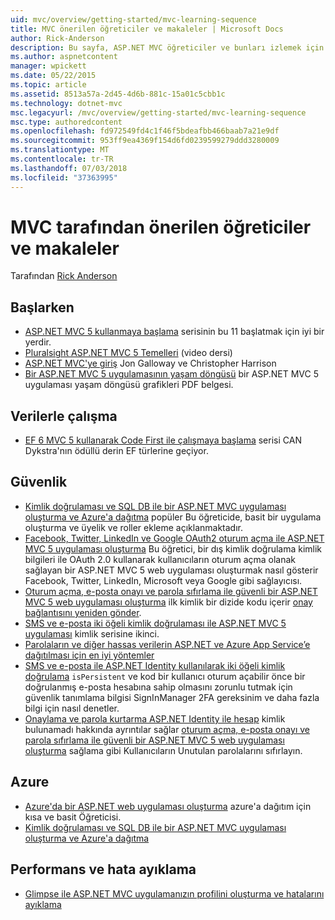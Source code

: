 ```yaml
---
uid: mvc/overview/getting-started/mvc-learning-sequence
title: MVC önerilen öğreticiler ve makaleler | Microsoft Docs
author: Rick-Anderson
description: Bu sayfa, ASP.NET MVC öğreticiler ve bunları izlemek için önerilen bir dizisi bağlantılar içerir.
ms.author: aspnetcontent
manager: wpickett
ms.date: 05/22/2015
ms.topic: article
ms.assetid: 8513a57a-2d45-4d6b-881c-15a01c5cbb1c
ms.technology: dotnet-mvc
msc.legacyurl: /mvc/overview/getting-started/mvc-learning-sequence
msc.type: authoredcontent
ms.openlocfilehash: fd972549fd4c1f46f5bdeafbb466baab7a21e9df
ms.sourcegitcommit: 953ff9ea4369f154d6fd0239599279ddd3280009
ms.translationtype: MT
ms.contentlocale: tr-TR
ms.lasthandoff: 07/03/2018
ms.locfileid: "37363995"
---
```

<a name="mvc-recommended-tutorials-and-articles"></a>MVC tarafından önerilen öğreticiler ve makaleler
====================
Tarafından [Rick Anderson](https://github.com/Rick-Anderson)

<a id="pwd"></a>
## <a name="getting-started"></a>Başlarken

- [ASP.NET MVC 5 kullanmaya başlama](introduction/getting-started.md) serisinin bu 11 başlatmak için iyi bir yerdir.
- [Pluralsight ASP.NET MVC 5 Temelleri](https://pluralsight.com/training/Player?author=scott-allen&amp;name=aspdotnet-mvc5-fundamentals-m1-introduction&amp;mode=live&amp;clip=0&amp;course=aspdotnet-mvc5-fundamentals) (video dersi)
- [ASP.NET MVC'ye giriş](https://www.microsoftvirtualacademy.com/training-courses/introduction-to-asp-net-mvc) Jon Galloway ve Christopher Harrison
- [Bir ASP.NET MVC 5 uygulamasının yaşam döngüsü](lifecycle-of-an-aspnet-mvc-5-application.md) bir ASP.NET MVC 5 uygulaması yaşam döngüsü grafikleri PDF belgesi.

<a id="con"></a>
## <a name="working-with-data"></a>Verilerle çalışma

- [EF 6 MVC 5 kullanarak Code First ile çalışmaya başlama](getting-started-with-ef-using-mvc/creating-an-entity-framework-data-model-for-an-asp-net-mvc-application.md) serisi CAN Dykstra'nın ödüllü derin EF türlerine geçiyor.

<a id="wj"></a>
## <a name="security"></a>Güvenlik

- [Kimlik doğrulaması ve SQL DB ile bir ASP.NET MVC uygulaması oluşturma ve Azure'a dağıtma](https://azure.microsoft.com/documentation/articles/web-sites-dotnet-deploy-aspnet-mvc-app-membership-oauth-sql-database/) popüler Bu öğreticide, basit bir uygulama oluşturma ve üyelik ve roller ekleme açıklanmaktadır.
- [Facebook, Twitter, LinkedIn ve Google OAuth2 oturum açma ile ASP.NET MVC 5 uygulaması oluşturma](../security/create-an-aspnet-mvc-5-app-with-facebook-and-google-oauth2-and-openid-sign-on.md) Bu öğretici, bir dış kimlik doğrulama kimlik bilgileri ile OAuth 2.0 kullanarak kullanıcıların oturum açma olanak sağlayan bir ASP.NET MVC 5 web uygulaması oluşturmak nasıl gösterir Facebook, Twitter, LinkedIn, Microsoft veya Google gibi sağlayıcısı.
- [Oturum açma, e-posta onayı ve parola sıfırlama ile güvenli bir ASP.NET MVC 5 web uygulaması oluşturma](../security/create-an-aspnet-mvc-5-web-app-with-email-confirmation-and-password-reset.md) ilk kimlik bir dizide kodu içerir [onay bağlantısını yeniden gönder](../security/create-an-aspnet-mvc-5-web-app-with-email-confirmation-and-password-reset.md#rsend).
- [SMS ve e-posta iki öğeli kimlik doğrulaması ile ASP.NET MVC 5 uygulaması](../security/aspnet-mvc-5-app-with-sms-and-email-two-factor-authentication.md) kimlik serisine ikinci.
- [Parolaların ve diğer hassas verilerin ASP.NET ve Azure App Service’e dağıtılması için en iyi yöntemler](../../../identity/overview/features-api/best-practices-for-deploying-passwords-and-other-sensitive-data-to-aspnet-and-azure.md)
- [SMS ve e-posta ile ASP.NET Identity kullanılarak iki öğeli kimlik doğrulama](../../../identity/overview/features-api/two-factor-authentication-using-sms-and-email-with-aspnet-identity.md) `isPersistent` ve kod bir kullanıcı oturum açabilir önce bir doğrulanmış e-posta hesabına sahip olmasını zorunlu tutmak için güvenlik tanımlama bilgisi SignInManager 2FA gereksinim ve daha fazla bilgi için nasıl denetler.
- [Onaylama ve parola kurtarma ASP.NET Identity ile hesap](../../../identity/overview/features-api/account-confirmation-and-password-recovery-with-aspnet-identity.md) kimlik bulunamadı hakkında ayrıntılar sağlar [oturum açma, e-posta onayı ve parola sıfırlama ile güvenli bir ASP.NET MVC 5 web uygulaması oluşturma](../security/create-an-aspnet-mvc-5-web-app-with-email-confirmation-and-password-reset.md) sağlama gibi Kullanıcıların Unutulan parolalarını sıfırlayın.

<a id="da"></a>
## <a name="azure"></a>Azure

- [Azure'da bir ASP.NET web uygulaması oluşturma](https://azure.microsoft.com/documentation/articles/web-sites-dotnet-get-started/) azure'a dağıtım için kısa ve basit Öğreticisi.
- [Kimlik doğrulaması ve SQL DB ile bir ASP.NET MVC uygulaması oluşturma ve Azure'a dağıtma](https://azure.microsoft.com/documentation/articles/web-sites-dotnet-deploy-aspnet-mvc-app-membership-oauth-sql-database/)

<a id="perf"></a>
## <a name="performance-and-debugging"></a>Performans ve hata ayıklama

- [Glimpse ile ASP.NET MVC uygulamanızın profilini oluşturma ve hatalarını ayıklama](../performance/profile-and-debug-your-aspnet-mvc-app-with-glimpse.md)
